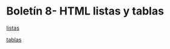 # Boletín 8- HTML listas y tablas

[listas](https://github.com/angelaserantes/LMSXI-Boletin08/blob/main/lista.html)

[tablas](https://github.com/angelaserantes/LMSXI-Boletin08/blob/main/tabla.html)